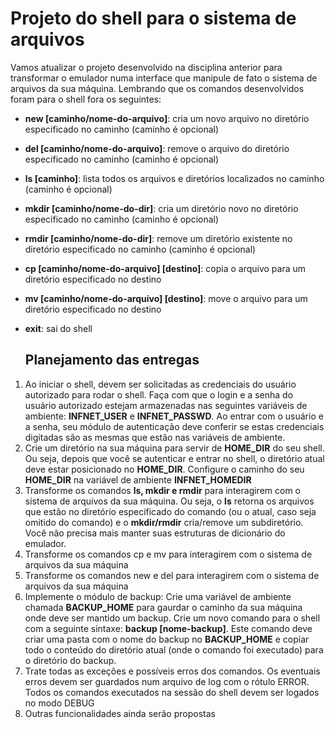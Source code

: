 # Projeto do shell para o sistema de arquivos

Vamos atualizar o projeto desenvolvido na disciplina anterior para transformar o emulador numa interface que manipule de fato o sistema de arquivos da sua máquina. Lembrando que os comandos desenvolvidos foram para o shell fora os seguintes:
* **new [caminho/nome-do-arquivo]**: cria um novo arquivo no diretório especificado no caminho (caminho é opcional)
* **del [caminho/nome-do-arquivo]**: remove o arquivo do diretório especificado no caminho (caminho é opcional)
* **ls [caminho]**: lista todos os arquivos e diretórios localizados no caminho (caminho é opcional)
* **mkdir [caminho/nome-do-dir]**: cria um diretório novo no diretório especificado no caminho (caminho é opcional)
* **rmdir [caminho/nome-do-dir]**: remove um diretório existente no diretório especificado no caminho (caminho é opcional)
* **cp [caminho/nome-do-arquivo] [destino]**: copia o arquivo para um diretório especificado no destino
* **mv [caminho/nome-do-arquivo] [destino]**: move o arquivo para um diretório especificado no destino
* **exit**: sai do shell

  ## Planejamento das entregas
 1. Ao iniciar o shell, devem ser solicitadas as credenciais do usuário autorizado para rodar o shell. Faça com que o login e a senha do usuário autorizado estejam armazenadas nas seguintes variáveis de ambiente: **INFNET_USER** e **INFNET_PASSWD**. Ao entrar com o usuário e a senha, seu módulo de autenticação deve conferir se estas credenciais digitadas são as mesmas que estão nas variáveis de ambiente.
 2. Crie um diretório na sua máquina para servir de **HOME_DIR** do seu shell. Ou seja, depois que você se autenticar e entrar no shell, o diretório atual deve estar posicionado no **HOME_DIR**. Configure o caminho do seu **HOME_DIR** na variável de ambiente **INFNET_HOMEDIR**
 3. Transforme os comandos **ls, mkdir e rmdir** para interagirem com o sistema de arquivos da sua máquina. Ou seja, o **ls** retorna os arquivos que estão no diretório especificado do comando (ou o atual, caso seja omitido do comando) e o **mkdir/rmdir** cria/remove um subdiretório. Você não precisa mais manter suas estruturas de dicionário do emulador.
 4. Transforme os comandos cp e mv para interagirem com o sistema de arquivos da sua máquina
 5. Transforme os comandos new e del para interagirem com o sistema de arquivos da sua máquina
 6. Implemente o módulo de backup: Crie uma variável de ambiente chamada **BACKUP_HOME** para gaurdar o caminho da sua máquina onde deve ser mantido um backup. Crie um novo comando para o shell com a seguinte sintaxe: **backup [nome-backup]**. Este comando deve criar uma pasta com o nome do backup no **BACKUP_HOME** e copiar todo o conteúdo do diretório atual (onde o comando foi executado) para o diretório do backup.
 7. Trate todas as exceções e possíveis erros dos comandos. Os eventuais erros devem ser guardados num arquivo de log com o rótulo ERROR. Todos os comandos executados na sessão do shell devem ser logados no modo DEBUG
 8. Outras funcionalidades ainda serão propostas

